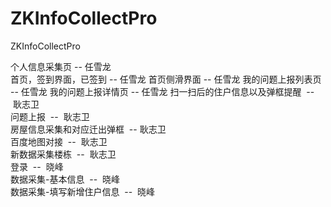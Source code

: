 # ZKInfoCollectPro
ZKInfoCollectPro

个人信息采集页  --  任雪龙    
首页，签到界面，已签到  -- 任雪龙
首页侧滑界面 -- 任雪龙
我的问题上报列表页 -- 任雪龙
我的问题上报详情页 -- 任雪龙
扫一扫后的住户信息以及弹框提醒  --  耿志卫    
问题上报  --  耿志卫    
房屋信息采集和对应迁出弹框  -- 耿志卫    
百度地图对接  --  耿志卫    
新数据采集楼栋  --  耿志卫    
登录  --  晓峰    
数据采集-基本信息  --  晓峰    
数据采集-填写新增住户信息  --  晓峰


